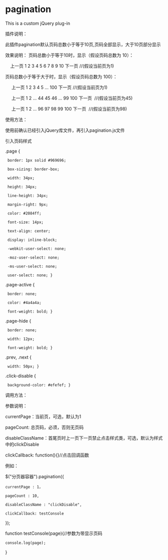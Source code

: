 # pagination
This is a custom jQuery plug-in

插件说明：

此插件pagination默认页码总数小于等于10页,页码全部显示，大于10页部分显示


效果说明：
页码总数小于等于10时，显示（假设页码总数为 10）： 

      上一页 1 2 3 4 5 6 7 8 9 10 下一页  //(假设当前页为1)
      
页码总数小于等于大于时，显示（假设页码总数为 100）：

      上一页 1 2 3 4 5 ... 100 下一页   //(假设当前页为1) 
      
      上一页 1 2 ... 44 45 46 ... 99 100 下一页  //(假设当前页为45) 
      
      上一页 1 2 ... 96 97 98 99 100 下一页  //(假设当前页为98) 


使用方法：

 使用前确认已经引入jQuery库文件，再引入pagination.js文件
 
 引入页码样式 
 
 .page {
  
     border: 1px solid #969696;
     
     box-sizing: border-box;
     
     width: 34px;
     
     height: 34px;
     
     line-height: 34px;
     
     margin-right: 9px;
     
     color: #2084ff;
     
     font-size: 14px;
     
     text-align: center;
     
     display: inline-block;
     
     -webkit-user-select: none;
     
     -moz-user-select: none;
     
     -ms-user-select: none;
     
     user-select: none; }
     
 .page-active {
 
     border: none;
     
     color: #4a4a4a;
     
     font-weight: bold; }
     
 .page-hide {
 
     border: none;
     
     width: 12px;
     
     font-weight: bold; }
     
 .prev, .next {
 
     width: 50px; }
     
 .click-disable {
 
     background-color: #efefef; }
     

 调用方法：
 
 参数说明：
 
 currentPage：当前页，可选，默认为1
 
 pageCount: 总页码，必须，否则无页码
 
 disableClassName：首尾页时上一页下一页禁止点击样式类，可选，默认为样式中的clickDisable
 
 clickCallback: function(){}//点击回调函数
 
 例如：
 
 $("分页器容器").pagination({
 
    currentPage : 1，
   
    pageCount : 10,
    
    disableClassName : "clickDisable",
    
    clickCallback: testConsole
    
 });
 
 function testConsole(page){//参数为带显示页码
 
    console.log(page);
 
 }
